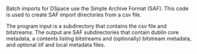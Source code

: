 Batch imports for DSpace use the Simple Archive Format (SAF). This code is used to create SAF import directories from a csv file.

The program input is a subdirectory that contains the csv file and bitstreams. The output are SAF subdirectories that contain dublin core metadata,
a contents listing bitstreams and (optionally) bitstream metadata, and optional iiif and local metadata files.
